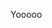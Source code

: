 Yooooo
<!---
- 👀 I’m interested in ...
- 🌱 I’m currently learning ...
- 💞️ I’m looking to collaborate on ...
- 📫 How to reach me ...
- 😄 Pronouns: ...
- ⚡ Fun fact: ...
--->

<!---
Hirotaka-Akihiro/Hirotaka-Akihiro is a ✨ special ✨ repository because its `README.md` (this file) appears on your GitHub profile.
You can click the Preview link to take a look at your changes.
--->
